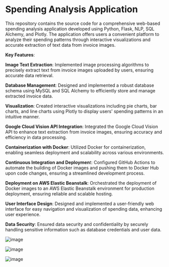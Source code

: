 # Spending Analysis Application

This repository contains the source code for a comprehensive web-based spending analysis application developed using Python, Flask, NLP, SQL Alchemy, and Plotly. The application offers users a convenient platform to analyze their spending patterns through interactive visualizations and accurate extraction of text data from invoice images.

**Key Features**:

**Image Text Extraction**: Implemented image processing algorithms to precisely extract text from invoice images uploaded by users, ensuring accurate data retrieval.

**Database Management**: Designed and implemented a robust database schema using MySQL and SQL Alchemy to efficiently store and manage extracted invoice data.

**Visualization**: Created interactive visualizations including pie charts, bar charts, and line charts using Plotly to display users' spending patterns in an intuitive manner.

**Google Cloud Vision API Integration**: Integrated the Google Cloud Vision API to enhance text extraction from invoice images, ensuring accuracy and efficiency in data processing.

**Containerization with Docker**: Utilized Docker for containerization, enabling seamless deployment and scalability across various environments.

**Continuous Integration and Deploymen**t: Configured GitHub Actions to automate the building of Docker images and pushing them to Docker Hub upon code changes, ensuring a streamlined development process.

**Deployment on AWS Elastic Beanstalk**: Orchestrated the deployment of Docker images to an AWS Elastic Beanstalk environment for production deployment, ensuring reliable and scalable hosting.

**User Interface Design**: Designed and implemented a user-friendly web interface for easy navigation and visualization of spending data, enhancing user experience.

**Data Security**: Ensured data security and confidentiality by securely handling sensitive information such as database credentials and user data.

![image](https://github.com/pavangrandhi25/spending_analysis/assets/144769655/1164f923-9a4b-44ec-be5f-db4e60c59f03)

![image](https://github.com/pavangrandhi25/spending_analysis/assets/144769655/0a837c24-154f-41c8-bc27-f3bd6492da35)

![image](https://github.com/pavangrandhi25/spending_analysis/assets/144769655/12c3e626-c32d-44a4-8c23-969bdd91a114)
